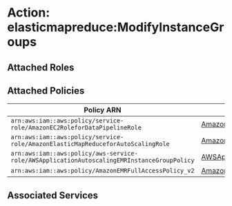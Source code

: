 # Action: elasticmapreduce:ModifyInstanceGroups

## Attached Roles

## Attached Policies

| Policy ARN | Policy Name |
|------------|-------------|
| `arn:aws:iam::aws:policy/service-role/AmazonEC2RoleforDataPipelineRole` | [AmazonEC2RoleforDataPipelineRole](../policies.md#amazonec2rolefordatapipelinerole) |
| `arn:aws:iam::aws:policy/service-role/AmazonElasticMapReduceforAutoScalingRole` | [AmazonElasticMapReduceforAutoScalingRole](../policies.md#amazonelasticmapreduceforautoscalingrole) |
| `arn:aws:iam::aws:policy/aws-service-role/AWSApplicationAutoscalingEMRInstanceGroupPolicy` | [AWSApplicationAutoscalingEMRInstanceGroupPolicy](../policies.md#awsapplicationautoscalingemrinstancegrouppolicy) |
| `arn:aws:iam::aws:policy/AmazonEMRFullAccessPolicy_v2` | [AmazonEMRFullAccessPolicy_v2](../policies.md#amazonemrfullaccesspolicy_v2) |

## Associated Services

